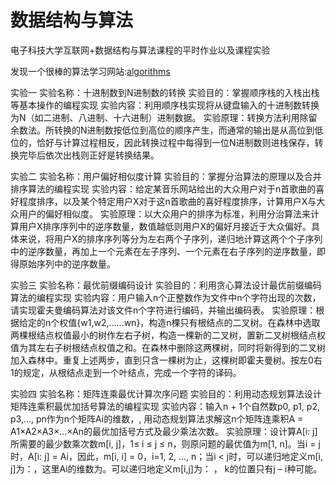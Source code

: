 # 数据结构与算法

电子科技大学互联网+数据结构与算法课程的平时作业以及课程实验

发现一个很棒的算法学习网站:[algorithms](https://algorithms.tutorialhorizon.com/)

实验一
实验名称：十进制数到N进制数的转换
实验目的：掌握顺序栈的入栈出栈等基本操作的编程实现
实验内容：利用顺序栈实现将从键盘输入的十进制数转换为N（如二进制、八进制、十六进制）进制数据。
实验原理：转换方法利用除留余数法。所转换的N进制数按低位到高位的顺序产生，而通常的输出是从高位到低位的，恰好与计算过程相反，因此转换过程中每得到一位N进制数则进栈保存，转换完毕后依次出栈则正好是转换结果。

实验二
实验名称：用户偏好相似度计算
实验目的：掌握分治算法的原理以及合并排序算法的编程实现
实验内容：给定某音乐网站给出的大众用户对于n首歌曲的喜好程度排序，以及某个特定用户X对于这n首歌曲的喜好程度排序，计算用户X与大众用户的偏好相似度。
实验原理：以大众用户的排序为标准，利用分治算法来计算用户X排序序列中的逆序数量，数值越低则用户X的偏好月接近于大众偏好。具体来说，将用户X的排序序列等分为左右两个子序列，递归地计算这两个个子序列中的逆序数量，再加上一个元素在左子序列、一个元素在右子序列的逆序数量，即得原始序列中的逆序数量。

实验三
实验名称：最优前缀编码设计
实验目的：利用贪心算法设计最优前缀编码算法的编程实现
实验内容：用户输入n个正整数作为文件中n个字符出现的次数，请实现霍夫曼编码算法对该文件n个字符进行编码，并输出编码表。
实验原理：根据给定的n个权值{w1,w2,……wn}，构造n棵只有根结点的二叉树。在森林中选取两棵根结点权值最小的树作左右子树，构造一棵新的二叉树，置新二叉树根结点权值为其左右子树根结点权值之和。在森林中删除这两棵树，同时将新得到的二叉树加入森林中。重复上述两步，直到只含一棵树为止，这棵树即霍夫曼树。按左0右1的规定，从根结点走到一个叶结点，完成一个字符的译码。


实验四
实验名称：矩阵连乘最优计算次序问题
实验目的：利用动态规划算法设计矩阵连乘积最优加括号算法的编程实现
实验内容：输入n + 1个自然数p0, p1, p2, p3,…, pn作为n个矩阵Ai的维数，, 用动态规划算法求解这n个矩阵连乘积A = A1×A2×A3×…×An的最优加括号方式及最少乘法次数。
实验原理：设计算A[i: j] 所需要的最少数乘次数m[i, j]，1≤ i ≤ j ≤ n，则原问题的最优值为m[1, n]。当i = j时，A[i: j] = Ai，因此，m[i, i] = 0，i=1, 2, …, n；当i < j时，可以递归地定义m[i, j]为：，这里Ai的维数为。可以递归地定义m[i,j]为：
，
k的位置只有j – i种可能。
